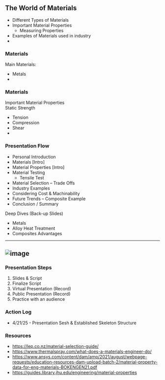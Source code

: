 ## The World of Materials
- Different Types of Materials
- Important Material Properties
  - Measuring Properties  
- Examples of Materials used in industry
- 

### Materials
Main Materials:
- Metals
- 

### Materials
Important Material Properties <br>
Static Strength
- Tension
- Compression
- Shear
- 

### Presentation Flow
- Personal Introduction
- Materials [Intro]
- Material Properties [Intro]
- Material Testing
  - Tensile Test
- 	Material Selection – Trade Offs
- 	Industry Examples
- 	Considering Cost & Machinability
- 	Future Trends – Composite Example
- 	Conclusion / Summary

Deep Dives (Back-up Slides)
-  Metals
-  Alloy Heat Treatment
-  Composites Advantages

--- 
![image](https://github.com/user-attachments/assets/33dbff87-0db8-4f05-9786-4099b00547f3)
---


### Presentation Steps
1. Slides & Script
2. Finalize Script
3. Virtual Presentation (Record)
4. Public Presentation (Record)
5. Practice with an audience

### Action Log
- 4/21/25 - Presentation Sesh & Established Skeleton Structure

### Resources
- https://lep.co.nz/material-selection-guide/
- https://www.thermalspray.com/what-does-a-materials-engineer-do/
- https://www.ansys.com/content/dam/amp/2021/august/webpage-requests/education-resources-dam-upload-batch-2/material-property-data-for-eng-materials-BOKENGEN21.pdf
- https://guides.library.jhu.edu/engineering/material-properties
